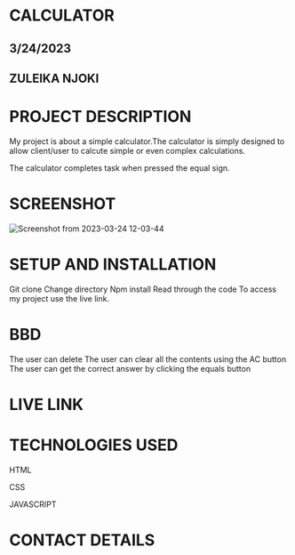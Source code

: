 # CALCULATOR

## 3/24/2023

## ZULEIKA NJOKI

# PROJECT DESCRIPTION

My project is about a simple calculator.The calculator is simply designed to allow client/user to calcute simple or even complex calculations.

The calculator completes task when pressed the equal sign.

# SCREENSHOT
![Screenshot from 2023-03-24 12-03-44](https://user-images.githubusercontent.com/125015289/227474388-886eaa1d-94a9-4838-b2a9-c224729fad94.png)


# SETUP AND INSTALLATION

Git clone 
Change directory
Npm install
Read through the code 
To access my project use the live link.

# BBD

The user can delete 
The user can clear all the contents using the AC button 
The user can get the correct answer by clicking the equals button

# LIVE LINK


# TECHNOLOGIES USED

HTML

CSS

JAVASCRIPT

# CONTACT DETAILS